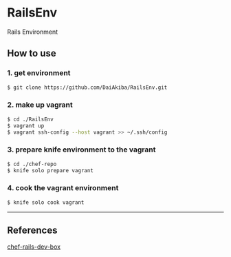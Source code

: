 RailsEnv
========

Rails Environment

## How to use

### 1. get environment

``` bash
$ git clone https://github.com/DaiAkiba/RailsEnv.git
```

### 2. make up vagrant

``` bash
$ cd ./RailsEnv
$ vagrant up
$ vagrant ssh-config --host vagrant >> ~/.ssh/config
```

### 3. prepare knife environment to the vagrant

``` bash
$ cd ./chef-repo
$ knife solo prepare vagrant
```

### 4. cook the vagrant environment

``` bash
$ knife solo cook vagrant
```

---

## References

[chef-rails-dev-box](https://github.com/banyan/chef-rails-dev-box)
